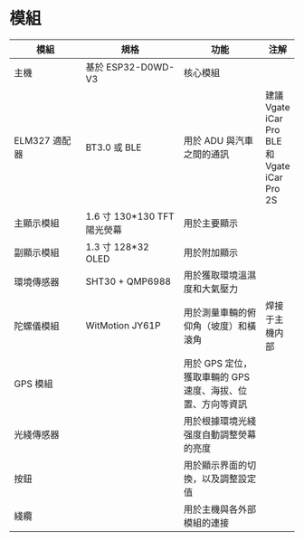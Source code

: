# 模組

<table data-full-width="false"><thead><tr><th width="152">模組</th><th width="227">規格</th><th width="212">功能</th><th>注解</th></tr></thead><tbody><tr><td>主機</td><td>基於 ESP32-D0WD-V3</td><td>核心模組</td><td></td></tr><tr><td>ELM327 適配器</td><td>BT3.0 或 BLE</td><td>用於 ADU 與汽車之間的通訊</td><td>建議 Vgate iCar Pro BLE 和 Vgate iCar Pro 2S</td></tr><tr><td>主顯示模組</td><td>1.6 寸 130*130 TFT 陽光熒幕</td><td>用於主要顯示</td><td></td></tr><tr><td>副顯示模組</td><td>1.3 寸 128*32 OLED</td><td>用於附加顯示</td><td></td></tr><tr><td>環境傳感器</td><td>SHT30 + QMP6988</td><td>用於獲取環境溫濕度和大氣壓力</td><td></td></tr><tr><td>陀螺儀模組</td><td>WitMotion JY61P</td><td>用於測量車輛的俯仰角（坡度）和橫滾角</td><td>焊接于主機内部</td></tr><tr><td>GPS 模組</td><td></td><td>用於 GPS 定位，獲取車輛的 GPS 速度、海拔、位置、方向等資訊</td><td></td></tr><tr><td>光綫傳感器</td><td></td><td>用於根據環境光綫强度自動調整熒幕的亮度</td><td></td></tr><tr><td>按鈕</td><td></td><td>用於顯示界面的切換，以及調整設定值</td><td></td></tr><tr><td>綫纜</td><td></td><td>用於主機與各外部模組的連接</td><td></td></tr></tbody></table>
